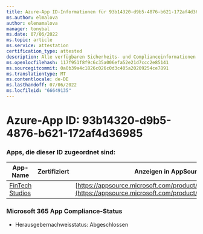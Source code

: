 ```yaml
---
title: Azure-App ID-Informationen für 93b14320-d9b5-4876-b621-172af4d36985
ms.author: elmalova
author: elenamalova
manager: tonybal
ms.date: 07/06/2022
ms.topic: article
ms.service: attestation
certification_type: attested
description: Alle verfügbaren Sicherheits- und Complianceinformationen für 93b14320-d9b5-4876-b621-172af4d36985.
ms.openlocfilehash: 117f951f8f9c6c35a006efa52e21d7ccc2e85141
ms.sourcegitcommit: 0a0b39a4c1826c026c0d3c405a20209254ce7891
ms.translationtype: MT
ms.contentlocale: de-DE
ms.lasthandoff: 07/06/2022
ms.locfileid: "66649135"
---
```

# <a name="azure-app-id-93b14320-d9b5-4876-b621-172af4d36985"></a>Azure-App ID: 93b14320-d9b5-4876-b621-172af4d36985


### <a name="apps-associated-with-this-id"></a>Apps, die dieser ID zugeordnet sind:
| **App-Name** | **Zertifiziert** | **Anzeigen in AppSource** |
|--------------|---------------|-----------------------|
| [FinTech Studios](../forward/WA200003969.md) |  | [https://appsource.microsoft.com/product/office/WA200003969](https://appsource.microsoft.com/product/office/WA200003969) |

### <a name="microsoft-365-app-compliance-status"></a>Microsoft 365 App Compliance-Status
- Herausgebernachweisstatus: Abgeschlossen

